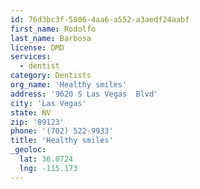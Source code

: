 ```yaml
---
id: 76d3bc3f-5806-4aa6-a552-a3aedf24aabf
first_name: Rodolfo
last_name: Barbosa
license: DMD
services:
  - dentist
category: Dentists
org_name: 'Healthy smiles'
address: '9620 S Las Vegas  Blvd'
city: 'Las Vegas'
state: NV
zip: '89123'
phone: '(702) 522-9933'
title: 'Healthy smiles'
_geoloc:
  lat: 36.0724
  lng: -115.173
---
```


